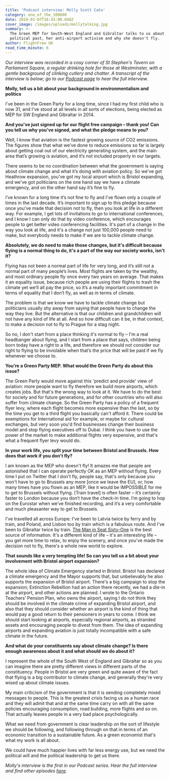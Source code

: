 ```yaml
---
title: 'Podcast interview: Molly Scott Cato'
category: one_of_the_100000
date: 2019-03-07T16:43:00.048Z
cover_image: /images/uploads/mollytalking.jpg
summary: >-
  The Green MEP for South-West England and Gibraltar talks to us about her
  political past, her anti-airport activism and why she doesn't fly.
author: FlightFree UK
read_time_minute: 6
---
```

_Our interview was recorded in a cosy corner of St Stephen's Tavern on Parliament Square, a regular drinking hole for those at Westminster, with a gentle background of clinking cutlery and chatter. A transcript of the interview is below; go to our_ [_Podcast_ _page_](www.flightfree.co.uk/podcast) _to hear the full interview._

**Molly, tell us a bit about your background in environmentalism and politics**

I've been in the Green Party for a long time, since I had my first child who is now 31, and I've stood at all levels in all sorts of elections, being elected as MEP for SW England and Gibraltar in 2014. 

**And you've just signed up for our flight free campaign – thank you! Can you tell us why you've signed, and what the pledge means to you?**

Well, I know that aviation is the fastest growing source of CO2 emissions. The figures show that what we’ve done to reduce emissions so far is largely about getting coal out of our electricity generating system, and the main area that’s growing is aviation, and it’s not included properly in our targets. 

There seems to be no coordination between what the government is saying about climate change and what it’s doing with aviation policy. So we've got Heathrow expansion, you've got my local airport which is Bristol expanding, and we've got politicians on the one hand say we have a climate emergency, and on the other hand say it’s fine to fly.

I’ve known for a long time it’s not fine to fly and I've flown only a couple of times in the last decade. It’s important to sign up to this pledge because once you’ve made that decision not to fly, then you look at life in a different way. For example, I get lots of invitations to go to international conferences, and I know I can only do that by video conference, which encourages people to get better video conferencing facilities. It's part of a change in the way you look at life, and it's a change not just 100,000 people need to make, but everybody needs to make if we are to tackle climate change. 

**Absolutely, we do need to make those changes, but it's difficult because flying is a normal thing to do, it's a part of the way our society works, isn’t it?**

Flying has not been a normal part of life for very long, and it’s still not a normal part of many people’s lives. Most flights are taken by the wealthy, and most ordinary people fly once every two years on average. That makes it an equality issue, because rich people are using their flights to trash the climate yet we’ll all pay the price, so it’s a really important commitment in terms of equality that I don’t fly, as well as in terms of climate.

The problem is that we know we have to tackle climate change but politicians usually shy away from saying that people have to change the way they live. But the alternative is that our children and grandchildren will not have any kind of life at all. And so how difficult can it be, in that context, to make a decision not to fly to Prague for a stag night.

So no, I don't start from a place thinking it's normal to fly – I'm a real headbanger about flying, and I start from a place that says, children being born today have a right to a life, and therefore we should not consider our right to flying to be inviolable when that’s the price that will be paid if we fly whenever we choose to.

**You’re a Green Party MEP. What would the Green Party do about this issue?**

The Green Party would move against this 'predict and provide' view of aviation: more people want to fly therefore we build more airports, which creates jobs. But that's the wrong way to look at it. We have to do the best for society and for future generations, and for other countries who will also suffer from climate change. So the Green Party has a policy of a frequent flyer levy, where each flight becomes more expensive than the last, so by the time you get to a third flight you basically can't afford it. There could be exemptions for International aid for example, or maybe for cultural exchanges, but very soon you'd find businesses change their business model and stop flying executives off to Dubai. I think you have to use the power of the market to make additional flights very expensive, and that's what a frequent flyer levy would do.

**In your work life, you split your time between Bristol and Brussels. How does that work if you don't fly?**

I am known as the MEP who doesn't fly! It amazes me that people are astonished that I can operate perfectly OK as an MEP without flying. Every time I put on Twitter that I don't fly, people say, that's only because you won't have to go to Brussels any more \[once we leave the EU], or, how many times have you flown as an MEP, like it would be IMPOSSIBLE for me to get to Brussels without flying. \[Train travel] is often faster – it’s certainly faster to London because you don’t have the check-in time. I’m going to hop on the Eurostar when we’ve finished recording, and it’s a very comfortable and much pleasanter way to get to Brussels. 

I've travelled all across Europe: I've been to Latvia twice by ferry and by train, and Poland, and Lisbon too by train which is a fabulous route. And I've been to Gibraltar twice by train. [The Man in Seat Sixty-One](https://www.seat61.com) is the best source of information. It's a different kind of life – it's an interesting life – you get more time to relax, to enjoy the scenery, and once you've made the decision not to fly, there's a whole new world to explore.

**That sounds like a very tempting life! So can you tell us a bit about your involvement with Bristol airport expansion?**

The whole idea of Climate Emergency started in Bristol. Bristol has declared a climate emergency and the Mayor supports that, but unbelievably he also supports the expansion of Bristol airport. There's a big campaign to stop the expansion; Extinction Rebellion had an action there recently, we had a die-in at the airport, and other actions are planned. I wrote to the Ontario Teachers’ Pension Plan, who owns the airport, saying I do not think they should be involved in the climate crime of expanding Bristol airport, and also that they should consider whether an airport is the kind of thing that would pay a good return to their pensioners in years to come. I think we should start looking at airports, especially regional airports, as stranded assets and encouraging people to divest from them. The idea of expanding airports and expanding aviation is just totally incompatible with a safe climate in the future.

**And what do your constituents say about climate change? Is there enough awareness about it and what should we do about it?**

I represent the whole of the South West of England and Gibraltar so as you can imagine there are pretty different views in different parts of the constituency. People in Bristol are very green and quite aware of the fact that flying is a big contributor to climate change, and generally they're very wised up about climate issues.

My main criticism of the government is that it is sending completely mixed messages to people. This is the greatest crisis facing us as a human race and they will admit that and at the same time carry on with all the same policies encouraging consumption, road building, more flights and so on. That actually leaves people in a very bad place psychologically. 

What we need from government is clear leadership on the sort of lifestyle we should be following, and following through on that in terms of an economic transition to a sustainable future. As a green economist that's what my work is all about.

We could have much happier lives with far less energy use, but we need the political will and the political leadership to get us there.

_Molly's interview is the first in our Podcast series. Hear the full interview and find other episodes_ [_here_](https://www.flightfree.co.uk/podcast)_._

